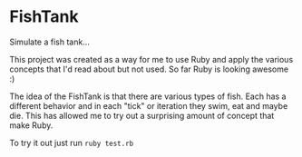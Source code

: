 FishTank
========

Simulate a fish tank...

This project was created as a way for me to use Ruby and apply the
various concepts that I'd read about but not used. So far Ruby is looking
awesome :)

The idea of the FishTank is that there are various types of fish. Each has a
different behavior and in each "tick" or iteration they swim, eat and maybe die.
This has allowed me to try out a surprising amount of concept that make Ruby.

To try it out just run `ruby test.rb`

